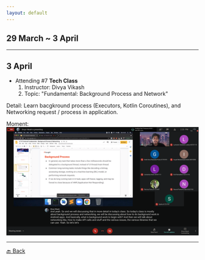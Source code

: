 ```yaml
---
layout: default
---
```


## 29 March ~ 3 April
* * *

3 April
---
- Attending #7 **Tech Class**
    1. Instructor: Divya Vikash
    1. Topic: "Fundamental: Background Process and Network"

Detail: Learn bacgkround process (Executors, Kotlin Coroutines), and Networking request / process in application.

Moment:
![Mr Divya as Instructor](./../assets/03-04.png)


* * *
[🔙 Back](./../)